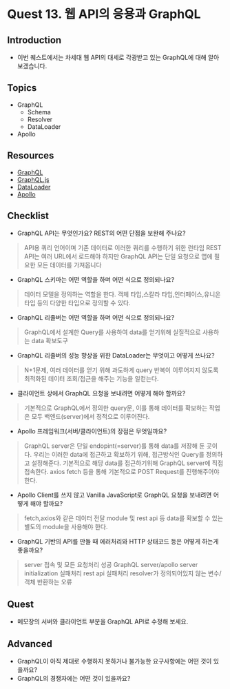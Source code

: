 # Quest 13. 웹 API의 응용과 GraphQL

## Introduction
* 이번 퀘스트에서는 차세대 웹 API의 대세로 각광받고 있는 GraphQL에 대해 알아보겠습니다.

## Topics
* GraphQL
  * Schema
  * Resolver
  * DataLoader
* Apollo

## Resources
* [GraphQL](https://graphql.org/)
* [GraphQL.js](http://graphql.org/graphql-js/)
* [DataLoader](https://github.com/facebook/dataloader)
* [Apollo](https://www.apollographql.com/)

## Checklist
* GraphQL API는 무엇인가요? REST의 어떤 단점을 보완해 주나요?
>API용 쿼리 언어이며 기존 데이터로 이러한 쿼리를 수행하기 위한 런타임
>REST API는 여러 URL에서 로드해야 하지만 GraphQL API는 단일 요청으로 앱에 필요한 모든 데이터를 가져옵니다
* GraphQL 스키마는 어떤 역할을 하며 어떤 식으로 정의되나요?
>데이터 모델을 정의하는 역할을 한다.
>객체 타입,스칼라 타입,인터페이스,유니온 타입 등의 다양한 타입으로 정의할 수 있다.
* GraphQL 리졸버는 어떤 역할을 하며 어떤 식으로 정의되나요?
>GraphQL에서 설계한 Query를 사용하여 data를 얻기위해 실질적으로 사용하는 data 확보도구
  * GraphQL 리졸버의 성능 향상을 위한 DataLoader는 무엇이고 어떻게 쓰나요?
  >N+1문제, 여러 데이터를 얻기 위해 과도하게 query 반복이 이루어지지 않도록 최적화된 데이터 조회/접근을 해주는 기능을 일컫는다.
* 클라이언트 상에서 GraphQL 요청을 보내려면 어떻게 해야 할까요?
>기본적으로 GraphQL에서 정의한 query문, 이를 통해 데이터를 확보하는 작업은 모두 백엔드(server)에서 정적으로 이루어진다.
  * Apollo 프레임워크(서버/클라이언트)의 장점은 무엇일까요?
  >GraphQL server은 단일 endopint(=server)를 통해 data를 저장해 둔 곳이다.
  >우리는 이러한 data에 접근하고 확보하기 위해, 접근방식인 Query를 정의하고 설정해준다.
  >기본적으로 해당 data를 접근하기위해 GraphQL server에 직접 접속한다.
  >axios fetch 등을 통해 기본적으로 POST Request를 진행해주어야 한다.
  * Apollo Client를 쓰지 않고 Vanilla JavaScript로 GraphQL 요청을 보내려면 어떻게 해야 할까요?
  >fetch,axios와 같은 데이터 전달 module 및 rest api 등 data를 확보할 수 있는 별도의 module을 사용해야 한다.
* GraphQL 기반의 API를 만들 때 에러처리와 HTTP 상태코드 등은 어떻게 하는게 좋을까요?
>server 접속 및 모든 요청처리 성공
>GraphQL server/apollo server initialization 실패처리
>rest api 실패처리
>resolver가 정의되어있지 않는 변수/객체 반환하는 오류

## Quest
* 메모장의 서버와 클라이언트 부분을 GraphQL API로 수정해 보세요.

## Advanced
* GraphQL이 아직 제대로 수행하지 못하거나 불가능한 요구사항에는 어떤 것이 있을까요?
* GraphQL의 경쟁자에는 어떤 것이 있을까요?
